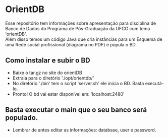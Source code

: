 # OrientDB
Esse repositório tem informações sobre apresentação para disciplina de Banco de Dados do Programa de Pós-Graduação da UFCG com tema 'orientDB'.  
Além disso temos um código Java que cria instâncias para um Esquema de uma Rede social profissional (diagrama no PDF) e popula o BD.

## Como instalar e subir o BD
- Baixe o tar.gz no site do orientDB
- Extraia para o diretório './opt/orientdb/'
- No diretório './bin' tem o script 'server.sh' ele inicia o BD. Basta executá-lo.
- Pronto! O bd vai estar disponível em: 'localhost:2480'

## Basta executar o main que o seu banco será populado.
* Lembrar de antes editar as informações: database, user e password. 
